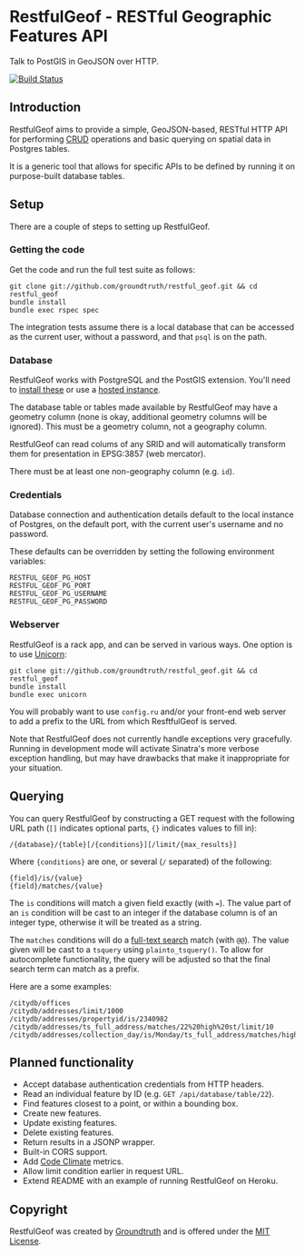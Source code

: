 # RestfulGeof - RESTful Geographic Features API

Talk to PostGIS in GeoJSON over HTTP.

[![Build Status](https://travis-ci.org/groundtruth/restful_geof.png?branch=master)](https://travis-ci.org/groundtruth/restful%5Fgeof)


## Introduction

RestfulGeof aims to provide a simple, GeoJSON-based, RESTful HTTP API for
performing [CRUD](http://en.wikipedia.org/wiki/Create,_read,_update_and_delete)
operations and basic querying on spatial data in Postgres tables.

It is a generic tool that allows for specific APIs to be defined by running it
on purpose-built database tables.


## Setup

There are a couple of steps to setting up RestfulGeof.

### Getting the code

Get the code and run the full test suite as follows:

    git clone git://github.com/groundtruth/restful_geof.git && cd restful_geof
    bundle install
    bundle exec rspec spec

The integration tests assume there is a local database that can be accessed
as the current user, without a password, and that `psql` is on the path.

### Database

RestfulGeof works with PostgreSQL and the PostGIS extension. You'll need
to [install these](http://postgis.net/install/) or use a
[hosted instance](https://www.google.com/search?name=f&hl=en&q=hosted+postgis).

The database table or tables made available by RestfulGeof may have a geometry
column (none is okay, additional geometry columns will be ignored). This must
be a geometry column, not a geography column.

RestfulGeof can read colums of any SRID and will automatically transform them
for presentation in EPSG:3857 (web mercator).

There must be at least one non-geography column (e.g. `id`).

### Credentials

Database connection and authentication details default to the local instance
of Postgres, on the default port, with the current user's username and no
password.

These defaults can be overridden by setting the following environment variables:

    RESTFUL_GEOF_PG_HOST
    RESTFUL_GEOF_PG_PORT
    RESTFUL_GEOF_PG_USERNAME
    RESTFUL_GEOF_PG_PASSWORD

### Webserver

RestfulGeof is a rack app, and can be served in various ways. One option is to
use [Unicorn](http://unicorn.bogomips.org):

    git clone git://github.com/groundtruth/restful_geof.git && cd restful_geof
    bundle install
    bundle exec unicorn

You will probably want to use `config.ru` and/or your front-end web server
to add a prefix to the URL from which ResftfulGeof is served.

Note that RestfulGeof does not currently handle exceptions very gracefully.
Running in development mode will activate Sinatra's more verbose exception
handling, but may have drawbacks that make it inappropriate for your situation.


## Querying

You can query RestfulGeof by constructing a GET request with the following
URL path (`[]` indicates optional parts, `{}` indicates values to fill in):

    /{database}/{table}[/{conditions}][/limit/{max_results}]

Where `{conditions}` are one, or several (`/` separated) of the following:

    {field}/is/{value}
    {field}/matches/{value}

The `is` conditions will match a given field exactly (with ` = `). The value
part of an `is` condition will be cast to an integer if the database column
is of an integer type, otherwise it will be treated as a string.

The `matches` conditions will do a
[full-text search](http://www.postgresql.org/docs/9.2/static/textsearch.html)
match (with ` @@ `). The value given will be cast to a `tsquery` using
`plainto_tsquery()`. To allow for autocomplete functionality, the query will be
adjusted so that the final search term can match as a prefix.

Here are a some examples:

    /citydb/offices
    /citydb/addresses/limit/1000
    /citydb/addresses/propertyid/is/2340982
    /citydb/addresses/ts_full_address/matches/22%20high%20st/limit/10
    /citydb/addresses/collection_day/is/Monday/ts_full_address/matches/high%20st/limit/1000


## Planned functionality

* Accept database authentication credentials from HTTP headers.
* Read an individual feature by ID (e.g. `GET /api/database/table/22`).
* Find features closest to a point, or within a bounding box.
* Create new features.
* Update existing features.
* Delete existing features.
* Return results in a JSONP wrapper.
* Built-in CORS support.
* Add [Code Climate](https://codeclimate.com) metrics.
* Allow limit condition earlier in request URL.
* Extend README with an example of running RestfulGeof on Heroku.


## Copyright

RestfulGeof was created by [Groundtruth](http://groundtruth.com.au/)
and is offered under the [MIT License](http://opensource.org/licenses/MIT).

